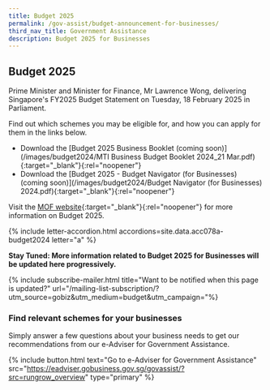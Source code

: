 ```yaml
---
title: Budget 2025
permalink: /gov-assist/budget-announcement-for-businesses/
third_nav_title: Government Assistance
description: Budget 2025 for Businesses
---
```


## Budget 2025

Prime Minister and Minister for Finance, Mr Lawrence Wong, delivering Singapore's FY2025 Budget Statement on Tuesday, 18 February 2025 in Parliament.

Find out which schemes you may be eligible for, and how you can apply for them in the links below.

- Download the [Budget 2025 Business Booklet (coming soon)](/images/budget2024/MTI Business Budget Booklet 2024_21 Mar.pdf){:target="_blank"}{:rel="noopener"} 
- Download the [Budget 2025 - Budget Navigator (for Businesses) (coming soon)](/images/budget2024/Budget Navigator (for Businesses) 2024.pdf){:target="_blank"}{:rel="noopener"} 

Visit the [MOF website](https://www.mof.gov.sg/){:target="_blank"}{:rel="noopener"} for more information on Budget 2025.

{% include letter-accordion.html accordions=site.data.acc078a-budget2024 letter="a" %}

<b>Stay Tuned: More information related to Budget 2025 for Businesses will be updated here progressively.</b>

{% include subscribe-mailer.html title="Want to be notified when this page is updated?" url="/mailing-list-subscription/?utm_source=gobiz&utm_medium=budget&utm_campaign="%}

### Find relevant schemes for your businesses

Simply answer a few questions about your business needs to get our recommendations from our e-Adviser for Government Assistance.

{% include button.html text="Go to e-Adviser for Government Assistance" src="https://eadviser.gobusiness.gov.sg/govassist/?src=rungrow_overview" type="primary" %}

<script src="/jquery/jquery.min.js"></script>
<script src="/jquery/bp-menu-new-tab.js"></script>
